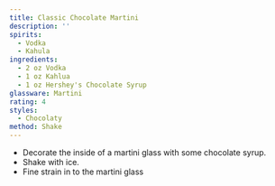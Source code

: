 ```yaml
---
title: Classic Chocolate Martini
description: ''
spirits:
  - Vodka
  - Kahula
ingredients:
  - 2 oz Vodka
  - 1 oz Kahlua
  - 1 oz Hershey's Chocolate Syrup
glassware: Martini
rating: 4
styles:
  - Chocolaty
method: Shake
---
```


- Decorate the inside of a martini glass with some chocolate syrup.
- Shake with ice.
- Fine strain in to the martini glass